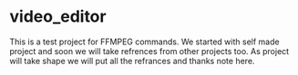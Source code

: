 # video_editor
This is a test project for FFMPEG commands.
We started with self made project and soon we will take refrences from other projects too. As project will take shape we will put all the refrances and thanks note here.
